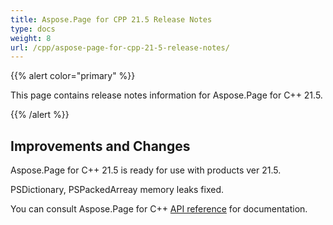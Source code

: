 ```yaml
---
title: Aspose.Page for CPP 21.5 Release Notes
type: docs
weight: 8
url: /cpp/aspose-page-for-cpp-21-5-release-notes/
---
```


{{% alert color="primary" %}}

This page contains release notes information for Aspose.Page for C++ 21.5.

{{% /alert %}}
## **Improvements and Changes**
Aspose.Page for C++ 21.5 is ready for use with products ver 21.5.

PSDictionary, PSPackedArreay memory leaks fixed.

You can consult Aspose.Page for C++ [API reference](https://apireference.aspose.com/cpp/page/) for documentation.
